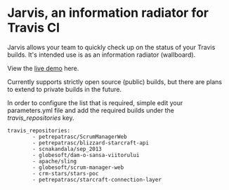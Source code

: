 Jarvis, an information radiator for Travis CI
=============================================

Jarvis allows your team to quickly check up on the status of your Travis builds. It's intended use is as an information radiator (wallboard).

View the [live demo](http://jarvis.dreamlabs.ro/) here.

Currently supports strictly open source (public) builds, but there are plans to extend to private builds in the future.

In order to configure the list that is required, simple edit your parameters.yml file and add the required builds under
the *travis_repositories* key.

    travis_repositories:
            - petrepatrasc/ScrumManagerWeb
            - petrepatrasc/blizzard-starcraft-api
            - scnakandala/sep_2013
            - globesoft/dam-o-sansa-viitorului
            - apache/sling
            - globesoft/scrum-manager-web
            - crm-stars/stars-poc
            - petrepatrasc/starcraft-connection-layer